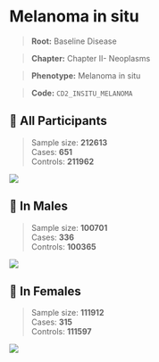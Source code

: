 # Melanoma in situ

> **Root:** Baseline Disease  

> **Chapter:** Chapter II- Neoplasms  

> **Phenotype:** Melanoma in situ  

> **Code:** `CD2_INSITU_MELANOMA`

## 🧪 All Participants  
> Sample size: **212613**  
> Cases: **651**  
> Controls: **211962**
<img src="/Disease/Figures/ALL/Incidence/CD2_INSITU_MELANOMA.png"/>
<CsvTable src="/Disease_Data/ALL/Incidence/COX_CD2_INSITU_MELANOMA.csv" label="🔍 View full results" />

## 👨 In Males  
> Sample size: **100701**  
> Cases: **336**  
> Controls: **100365**
<img src="/Disease/Figures/Male/Incidence/CD2_INSITU_MELANOMA.png"/>
<CsvTable src="/Disease_Data/Male/Incidence/COX_CD2_INSITU_MELANOMA.csv" label="🔍 View full results" />

## 👩 In Females  
> Sample size: **111912**  
> Cases: **315**  
> Controls: **111597**
<img src="/Disease/Figures/Female/Incidence/CD2_INSITU_MELANOMA.png"/>
<CsvTable src="/Disease_Data/Female/Incidence/COX_CD2_INSITU_MELANOMA.csv" label="🔍 View full results" />
